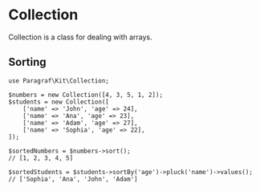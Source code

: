 # Collection

Collection is a class for dealing with arrays.

## Sorting

```
use Paragraf\Kit\Collection;

$numbers = new Collection([4, 3, 5, 1, 2]);
$students = new Collection([
    ['name' => 'John', 'age' => 24],
    ['name' => 'Ana', 'age' => 23],
    ['name' => 'Adam', 'age' => 27],
    ['name' => 'Sophia', 'age' => 22],
]);

$sortedNumbers = $numbers->sort();
// [1, 2, 3, 4, 5]

$sortedStudents = $students->sortBy('age')->pluck('name')->values();
// ['Sophia', 'Ana', 'John', 'Adam']
```